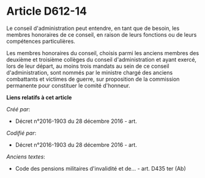 # Article D612-14

Le conseil d'administration peut entendre, en tant que de besoin, les membres honoraires de ce conseil, en raison de leurs
fonctions ou de leurs compétences particulières.

Les membres honoraires du conseil, choisis parmi les anciens membres des deuxième et troisième collèges du conseil
d'administration et ayant exercé, lors de leur départ, au moins trois mandats au sein de ce conseil d'administration, sont
nommés par le ministre chargé des anciens combattants et victimes de guerre, sur proposition de la commission permanente pour
constituer le comité d'honneur.

**Liens relatifs à cet article**

_Créé par_:

  - Décret n°2016-1903 du 28 décembre 2016 - art.

_Codifié par_:

  - Décret n°2016-1903 du 28 décembre 2016 - art.

_Anciens textes_:

  - Code des pensions militaires d'invalidité et de... - art. D435 ter (Ab)
